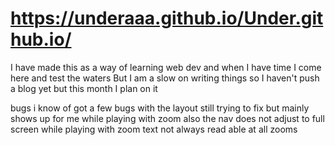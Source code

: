 # https://underaaa.github.io/Under.github.io/

I have made this as a way of learning web dev and when I have time I come here and test the waters
But I am a slow on writing things so I haven't push a blog yet but this month I plan on it


bugs i know of
got a few bugs with the layout still trying to fix but mainly shows up for me while playing with zoom
also the nav does not adjust to full screen while playing with zoom
text not always read able at all zooms